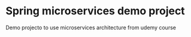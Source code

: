 # Spring microservices demo project
Demo projecto to use microservices architecture from udemy course
